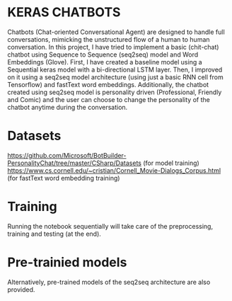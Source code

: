 # KERAS CHATBOTS
  
Chatbots (Chat-oriented Conversational Agent) are designed to handle full conversations, mimicking the unstructured flow of a human to human conversation. In this project, I have tried to implement a basic (chit-chat) chatbot using Sequence to Sequence (seq2seq) model and Word Embeddings (Glove). First, I have created a baseline model using a Sequential keras model with a bi-directional LSTM layer. Then, I improved on it using a seq2seq model architecture (using just a basic RNN cell from Tensorflow) and fastText word embeddings.
Additionally, the chatbot created using seq2seq model is personality driven (Professional, Friendly and Comic) and the user can choose to change the personality of the chatbot anytime during the conversation.

# Datasets

https://github.com/Microsoft/BotBuilder-PersonalityChat/tree/master/CSharp/Datasets (for model training)
https://www.cs.cornell.edu/~cristian/Cornell_Movie-Dialogs_Corpus.html (for fastText word embedding training)

# Training

Running the notebook sequentially will take care of the preprocessing, training and testing (at the end).

# Pre-trainied models

Alternatively, pre-trained models of the seq2seq architecture are also provided.

